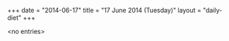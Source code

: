 +++
date = "2014-06-17"
title = "17 June 2014 (Tuesday)"
layout = "daily-diet"
+++

<p>&lt;no entries&gt;</p>